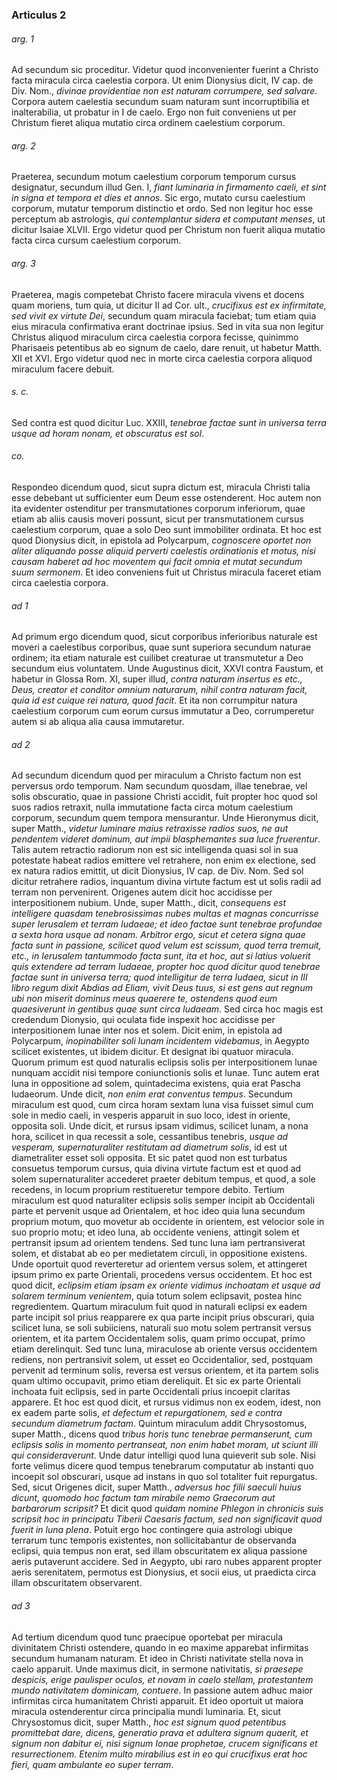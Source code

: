 ### Articulus 2

###### arg. 1
Ad secundum sic proceditur. Videtur quod inconvenienter fuerint a Christo facta miracula circa caelestia corpora. Ut enim Dionysius dicit, IV cap. de Div. Nom., *divinae providentiae non est naturam corrumpere, sed salvare*. Corpora autem caelestia secundum suam naturam sunt incorruptibilia et inalterabilia, ut probatur in I de caelo. Ergo non fuit conveniens ut per Christum fieret aliqua mutatio circa ordinem caelestium corporum.

###### arg. 2
Praeterea, secundum motum caelestium corporum temporum cursus designatur, secundum illud Gen. I, *fiant luminaria in firmamento caeli, et sint in signa et tempora et dies et annos*. Sic ergo, mutato cursu caelestium corporum, mutatur temporum distinctio et ordo. Sed non legitur hoc esse perceptum ab astrologis, *qui contemplantur sidera et computant menses*, ut dicitur Isaiae XLVII. Ergo videtur quod per Christum non fuerit aliqua mutatio facta circa cursum caelestium corporum.

###### arg. 3
Praeterea, magis competebat Christo facere miracula vivens et docens quam moriens, tum quia, ut dicitur II ad Cor. ult., *crucifixus est ex infirmitate, sed vivit ex virtute Dei*, secundum quam miracula faciebat; tum etiam quia eius miracula confirmativa erant doctrinae ipsius. Sed in vita sua non legitur Christus aliquod miraculum circa caelestia corpora fecisse, quinimmo Pharisaeis petentibus ab eo signum de caelo, dare renuit, ut habetur Matth. XII et XVI. Ergo videtur quod nec in morte circa caelestia corpora aliquod miraculum facere debuit.

###### s. c.
Sed contra est quod dicitur Luc. XXIII, *tenebrae factae sunt in universa terra usque ad horam nonam, et obscuratus est sol*.

###### co.
Respondeo dicendum quod, sicut supra dictum est, miracula Christi talia esse debebant ut sufficienter eum Deum esse ostenderent. Hoc autem non ita evidenter ostenditur per transmutationes corporum inferiorum, quae etiam ab aliis causis moveri possunt, sicut per transmutationem cursus caelestium corporum, quae a solo Deo sunt immobiliter ordinata. Et hoc est quod Dionysius dicit, in epistola ad Polycarpum, *cognoscere oportet non aliter aliquando posse aliquid perverti caelestis ordinationis et motus, nisi causam haberet ad hoc moventem qui facit omnia et mutat secundum suum sermonem*. Et ideo conveniens fuit ut Christus miracula faceret etiam circa caelestia corpora.

###### ad 1
Ad primum ergo dicendum quod, sicut corporibus inferioribus naturale est moveri a caelestibus corporibus, quae sunt superiora secundum naturae ordinem; ita etiam naturale est cuilibet creaturae ut transmutetur a Deo secundum eius voluntatem. Unde Augustinus dicit, XXVI contra Faustum, et habetur in Glossa Rom. XI, super illud, *contra naturam insertus es etc., Deus, creator et conditor omnium naturarum, nihil contra naturam facit, quia id est cuique rei natura, quod facit*. Et ita non corrumpitur natura caelestium corporum cum eorum cursus immutatur a Deo, corrumperetur autem si ab aliqua alia causa immutaretur.

###### ad 2
Ad secundum dicendum quod per miraculum a Christo factum non est perversus ordo temporum. Nam secundum quosdam, illae tenebrae, vel solis obscuratio, quae in passione Christi accidit, fuit propter hoc quod sol suos radios retraxit, nulla immutatione facta circa motum caelestium corporum, secundum quem tempora mensurantur. Unde Hieronymus dicit, super Matth., *videtur luminare maius retraxisse radios suos, ne aut pendentem videret dominum, aut impii blasphemantes sua luce fruerentur*. Talis autem retractio radiorum non est sic intelligenda quasi sol in sua potestate habeat radios emittere vel retrahere, non enim ex electione, sed ex natura radios emittit, ut dicit Dionysius, IV cap. de Div. Nom. Sed sol dicitur retrahere radios, inquantum divina virtute factum est ut solis radii ad terram non pervenirent. Origenes autem dicit hoc accidisse per interpositionem nubium. Unde, super Matth., dicit, *consequens est intelligere quasdam tenebrosissimas nubes multas et magnas concurrisse super Ierusalem et terram Iudaeae; et ideo factae sunt tenebrae profundae a sexta hora usque ad nonam. Arbitror ergo, sicut et cetera signa quae facta sunt in passione, scilicet quod velum est scissum, quod terra tremuit, etc., in Ierusalem tantummodo facta sunt, ita et hoc, aut si latius voluerit quis extendere ad terram Iudaeae, propter hoc quod dicitur quod tenebrae factae sunt in universa terra; quod intelligitur de terra Iudaea, sicut in III libro regum dixit Abdias ad Eliam, vivit Deus tuus, si est gens aut regnum ubi non miserit dominus meus quaerere te, ostendens quod eum quaesiverunt in gentibus quae sunt circa Iudaeam*. Sed circa hoc magis est credendum Dionysio, qui oculata fide inspexit hoc accidisse per interpositionem lunae inter nos et solem. Dicit enim, in epistola ad Polycarpum, *inopinabiliter soli lunam incidentem videbamus*, in Aegypto scilicet existentes, ut ibidem dicitur. Et designat ibi quatuor miracula. Quorum primum est quod naturalis eclipsis solis per interpositionem lunae nunquam accidit nisi tempore coniunctionis solis et lunae. Tunc autem erat luna in oppositione ad solem, quintadecima existens, quia erat Pascha Iudaeorum. Unde dicit, *non enim erat conventus tempus*. Secundum miraculum est quod, cum circa horam sextam luna visa fuisset simul cum sole in medio caeli, in vesperis apparuit in suo loco, idest in oriente, opposita soli. Unde dicit, et rursus ipsam vidimus, scilicet lunam, a nona hora, scilicet in qua recessit a sole, cessantibus tenebris, *usque ad vesperam, supernaturaliter restitutam ad diametrum solis*, id est ut diametraliter esset soli opposita. Et sic patet quod non est turbatus consuetus temporum cursus, quia divina virtute factum est et quod ad solem supernaturaliter accederet praeter debitum tempus, et quod, a sole recedens, in locum proprium restitueretur tempore debito. Tertium miraculum est quod naturaliter eclipsis solis semper incipit ab Occidentali parte et pervenit usque ad Orientalem, et hoc ideo quia luna secundum proprium motum, quo movetur ab occidente in orientem, est velocior sole in suo proprio motu; et ideo luna, ab occidente veniens, attingit solem et pertransit ipsum ad orientem tendens. Sed tunc luna iam pertransiverat solem, et distabat ab eo per medietatem circuli, in oppositione existens. Unde oportuit quod reverteretur ad orientem versus solem, et attingeret ipsum primo ex parte Orientali, procedens versus occidentem. Et hoc est quod dicit, *eclipsim etiam ipsam ex oriente vidimus inchoatam et usque ad solarem terminum venientem*, quia totum solem eclipsavit, postea hinc regredientem. Quartum miraculum fuit quod in naturali eclipsi ex eadem parte incipit sol prius reapparere ex qua parte incipit prius obscurari, quia scilicet luna, se soli subiiciens, naturali suo motu solem pertransit versus orientem, et ita partem Occidentalem solis, quam primo occupat, primo etiam derelinquit. Sed tunc luna, miraculose ab oriente versus occidentem rediens, non pertransivit solem, ut esset eo Occidentalior, sed, postquam pervenit ad terminum solis, reversa est versus orientem, et ita partem solis quam ultimo occupavit, primo etiam dereliquit. Et sic ex parte Orientali inchoata fuit eclipsis, sed in parte Occidentali prius incoepit claritas apparere. Et hoc est quod dicit, et rursus vidimus non ex eodem, idest, non ex eadem parte solis, *et defectum et repurgationem, sed e contra secundum diametrum factam*. Quintum miraculum addit Chrysostomus, super Matth., dicens quod *tribus horis tunc tenebrae permanserunt, cum eclipsis solis in momento pertranseat, non enim habet moram, ut sciunt illi qui consideraverunt*. Unde datur intelligi quod luna quieverit sub sole. Nisi forte velimus dicere quod tempus tenebrarum computatur ab instanti quo incoepit sol obscurari, usque ad instans in quo sol totaliter fuit repurgatus. Sed, sicut Origenes dicit, super Matth., *adversus hoc filii saeculi huius dicunt, quomodo hoc factum tam mirabile nemo Graecorum aut barbarorum scripsit?* Et dicit quod *quidam nomine Phlegon in chronicis suis scripsit hoc in principatu Tiberii Caesaris factum, sed non significavit quod fuerit in luna plena*. Potuit ergo hoc contingere quia astrologi ubique terrarum tunc temporis existentes, non sollicitabantur de observanda eclipsi, quia tempus non erat, sed illam obscuritatem ex aliqua passione aeris putaverunt accidere. Sed in Aegypto, ubi raro nubes apparent propter aeris serenitatem, permotus est Dionysius, et socii eius, ut praedicta circa illam obscuritatem observarent.

###### ad 3
Ad tertium dicendum quod tunc praecipue oportebat per miracula divinitatem Christi ostendere, quando in eo maxime apparebat infirmitas secundum humanam naturam. Et ideo in Christi nativitate stella nova in caelo apparuit. Unde maximus dicit, in sermone nativitatis, *si praesepe despicis, erige paulisper oculos, et novam in caelo stellam, protestantem mundo nativitatem dominicam, contuere*. In passione autem adhuc maior infirmitas circa humanitatem Christi apparuit. Et ideo oportuit ut maiora miracula ostenderentur circa principalia mundi luminaria. Et, sicut Chrysostomus dicit, super Matth., *hoc est signum quod petentibus promittebat dare, dicens, generatio prava et adultera signum quaerit, et signum non dabitur ei, nisi signum Ionae prophetae, crucem significans et resurrectionem. Etenim multo mirabilius est in eo qui crucifixus erat hoc fieri, quam ambulante eo super terram*.

